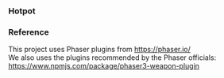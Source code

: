 ### Hotpot


### Reference 
This project uses Phaser plugins from https://phaser.io/    
We also uses the plugins recommended by the Phaser officials: https://www.npmjs.com/package/phaser3-weapon-plugin
